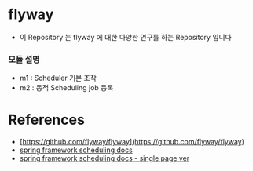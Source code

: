# flyway

- 이 Repository 는 flyway 에 대한 다양한 연구를 하는 Repository 입니다

### 모듈 설명

- m1 : Scheduler 기본 조작
- m2 : 동적 Scheduling job 등록

# References

- [https://github.com/flyway/flyway](https://github.com/flyway/flyway)
- [spring framework scheduling docs](https://docs.spring.io/spring-framework/docs/current/reference/html/integration.html#scheduling)
- [spring framework scheduling docs - single page ver](https://docs.spring.io/spring-framework/docs/3.2.x/spring-framework-reference/html/scheduling.html)
